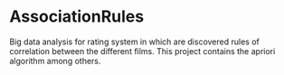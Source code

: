 # AssociationRules
Big data analysis for rating system in which are discovered rules of correlation between the different films.
This project contains the apriori algorithm among others.
